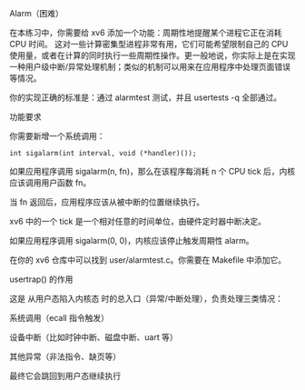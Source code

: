Alarm（困难）

在本练习中，你需要给 xv6 添加一个功能：周期性地提醒某个进程它正在消耗 CPU 时间。
这对一些计算密集型进程非常有用，它们可能希望限制自己的 CPU 使用量，或者在计算的同时执行一些周期性操作。更一般地说，你实际上是在实现一种用户级中断/异常处理机制；类似的机制可以用来在应用程序中处理页面错误等情况。

你的实现正确的标准是：通过 alarmtest 测试，并且 usertests -q 全部通过。

功能要求

你需要新增一个系统调用：
```
int sigalarm(int interval, void (*handler)());
```

如果应用程序调用 sigalarm(n, fn)，那么在该程序每消耗 n 个 CPU tick 后，内核应该调用用户函数 fn。

当 fn 返回后，应用程序应该从被中断的位置继续执行。

xv6 中的一个 tick 是一个相对任意的时间单位，由硬件定时器中断决定。

如果应用程序调用 sigalarm(0, 0)，内核应该停止触发周期性 alarm。

在你的 xv6 仓库中可以找到 user/alarmtest.c。你需要在 Makefile 中添加它。


usertrap() 的作用

这是 从用户态陷入内核态 时的总入口（异常/中断处理），负责处理三类情况：

系统调用（ecall 指令触发）

设备中断（比如时钟中断、磁盘中断、uart 等）

其他异常（非法指令、缺页等）

最终它会跳回到用户态继续执行